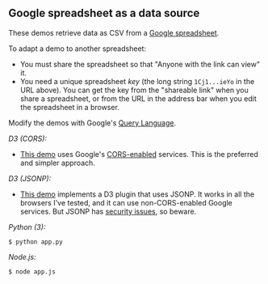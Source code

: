 
## Google spreadsheet as a data source

These demos retrieve data as CSV from a <a href="https://docs.google.com/spreadsheets/d/1Cj1SSI-GHCRhIAK-LYurwVrE0FOyOJTpUnoHNNPieYo/edit#gid=0">Google spreadsheet</a>.

To adapt a demo to another spreadsheet:

 *   You must share the spreadsheet so that "Anyone with the link can view" it.
 *   You need a unique spreadsheet *key* (the long string ```1Cj1...ieYo``` in the URL above). You can get the key from the "shareable link" when you share a spreadsheet, or from the URL in the address bar when you edit the spreadsheet in a browser.

Modify the demos with Google's <a href="https://developers.google.com/chart/interactive/docs/querylanguage">Query Language</a>.

*D3 (CORS):*

* <a href="http://bl.ocks.org/pbogden/d46d6dbfcd6f35a3ccda">This demo</a> uses Google's <a href="http://enable-cors.org">CORS-enabled</a> services. This is the preferred and simpler approach.

*D3 (JSONP):*

* <a href="http://bl.ocks.org/pbogden/62244b94a1da2db963db">This demo</a> implements a D3 plugin that uses JSONP. It works in all the browsers I've tested, and it can use non-CORS-enabled Google services. But JSONP has <a href="http://en.wikipedia.org/wiki/JSONP#Security_concerns">security issues</a>, so beware. 

*Python (3):*
```
$ python app.py
```

*Node.js:*
```
$ node app.js
```
